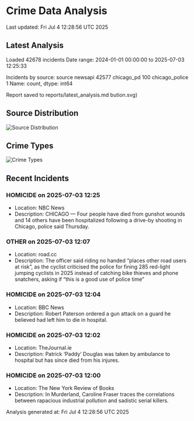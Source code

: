 # Crime Data Analysis
Last updated: Fri Jul  4 12:28:56 UTC 2025

## Latest Analysis

Loaded 42678 incidents
Date range: 2024-01-01 00:00:00 to 2025-07-03 12:25:33

Incidents by source:
source
newsapi           42577
chicago_pd          100
chicago_police        1
Name: count, dtype: int64

Report saved to reports/latest_analysis.md
bution.svg)

## Source Distribution
![Source Distribution](images/source_distribution.svg)

## Crime Types
![Crime Types](images/crime_types.svg)

## Recent Incidents

### HOMICIDE on 2025-07-03 12:25
- Location: NBC News
- Description: CHICAGO — Four people have died from gunshot wounds and 14 others have been hospitalized following a drive-by shooting in Chicago, police said Thursday.


### OTHER on 2025-07-03 12:07
- Location: road.cc
- Description: The officer said riding no handed “places other road users at risk”, as the cyclist criticised the police for fining 285 red-light jumping cyclists in 2025 instead of catching bike thieves and phone snatchers, asking if “this is a good use of police time”


### HOMICIDE on 2025-07-03 12:04
- Location: BBC News
- Description: Robert Paterson ordered a gun attack on a guard he believed had left him to die in hospital.


### HOMICIDE on 2025-07-03 12:02
- Location: TheJournal.ie
- Description: Patrick ‘Paddy’ Douglas was taken by ambulance to hospital but has since died from his injures.


### HOMICIDE on 2025-07-03 12:00
- Location: The New York Review of Books
- Description: In Murderland, Caroline Fraser traces the correlations between rapacious industrial pollution and sadistic serial killers.

Analysis generated at: Fri Jul  4 12:28:56 UTC 2025
